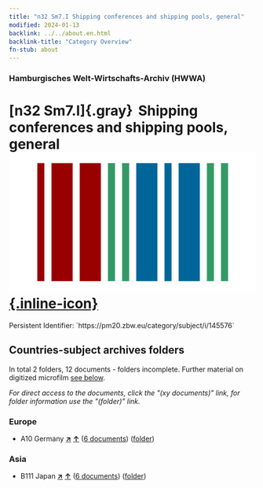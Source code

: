 ```yaml
---
title: "n32 Sm7.I Shipping conferences and shipping pools, general"
modified: 2024-01-13
backlink: ../../about.en.html
backlink-title: "Category Overview"
fn-stub: about
---
```


### Hamburgisches Welt-Wirtschafts-Archiv (HWWA)

# [n32 Sm7.I]{.gray}&#8201; Shipping conferences and shipping pools, general &#160; [![Wikidata](/images/Wikidata-logo.svg "Wikidata"){.inline-icon}](http://www.wikidata.org/entity/Q104711158)

<div class="hint">Persistent Identifier: `https://pm20.zbw.eu/category/subject/i/145576`</div>







## Countries-subject archives folders







In total 2 folders, 12 documents - folders incomplete. Further material on digitized microfilm [see below](#filmsections).

_For direct access to the documents, click the "(xy documents)" link, for folder information use the "(folder)" link._



### Europe

- A10 Germany [**&nearr;**](../../../geo/i/126128/about.en.html "Germany (all folders)") [**&uarr;**](../../../geo/about.en.html#A10 "Country category system") (<a href="https://pm20.zbw.eu/iiifview/folder/sh/126128,145576" title="about: Germany : Shipping conferences and shipping pools, general" target="_blank">6 documents</a>) ([folder](../../../../folder/sh/1261xx/126128/1455xx/145576/about.en.html))

### Asia

- B111 Japan [**&nearr;**](../../../geo/i/141272/about.en.html "Japan (all folders)") [**&uarr;**](../../../geo/about.en.html#B111 "Country category system") (<a href="https://pm20.zbw.eu/iiifview/folder/sh/141272,145576" title="about: Japan : Shipping conferences and shipping pools, general" target="_blank">6 documents</a>) ([folder](../../../../folder/sh/1412xx/141272/1455xx/145576/about.en.html))



<a id="filmsections" />













